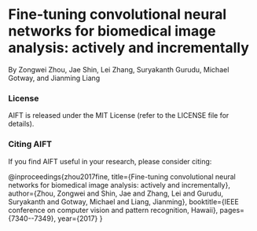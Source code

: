 # Fine-tuning convolutional neural networks for biomedical image analysis: actively and incrementally
By Zongwei Zhou, Jae Shin, Lei Zhang, Suryakanth Gurudu, Michael Gotway, and Jianming Liang

### License
AIFT is released under the MIT License (refer to the LICENSE file for details).

### Citing AIFT
If you find AIFT useful in your research, please consider citing:

  @inproceedings{zhou2017fine,
    title={Fine-tuning convolutional neural networks for biomedical image analysis: actively and incrementally},
    author={Zhou, Zongwei and Shin, Jae and Zhang, Lei and Gurudu, Suryakanth and Gotway, Michael and Liang, Jianming},
    booktitle={IEEE conference on computer vision and pattern recognition, Hawaii},
    pages={7340--7349},
    year={2017}
  }
